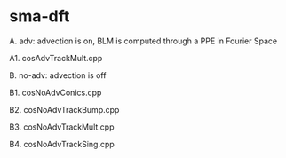 # sma-dft

A. adv: advection is on, BLM is computed through a PPE in Fourier Space

A1. cosAdvTrackMult.cpp

B. no-adv: advection is off

B1. cosNoAdvConics.cpp

B2. cosNoAdvTrackBump.cpp

B3. cosNoAdvTrackMult.cpp

B4. cosNoAdvTrackSing.cpp
